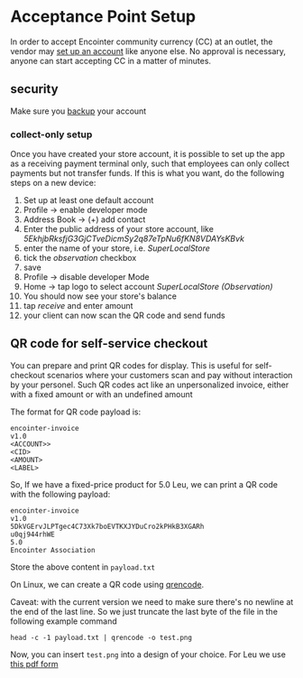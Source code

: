 # Acceptance Point Setup

In order to accept Encointer community currency (CC) at an outlet, the vendor may [set up an account](https://encointer.org/encointer-app/) like anyone else. 
No approval is necessary, anyone can start accepting CC in a matter of minutes.

## security

Make sure you [backup](https://encointer.org/wp-content/uploads/2022/05/ENCOINTER-BackupandRestoreAccount-230422-1443.pdf) your account

### collect-only setup
Once you have created your store account, it is possible to set up the app as a receiving payment terminal only, 
such that employees can only collect payments but not transfer funds. If this is what you want, do the following steps on a new device:

1. Set up at least one default account
2. Profile -> enable developer mode
3. Address Book -> (+) add contact
4. Enter the public address of your store account, like *5EkhjbRksfjG3GjCTveDicmSy2q87eTpNu6fKN8VDAYsKBvk*
5. enter the name of your store, i.e. *SuperLocalStore*
6. tick the *observation* checkbox
7. save
8. Profile -> disable developer Mode
7. Home -> tap logo to select account *SuperLocalStore (Observation)*
8. You should now see your store's balance
9. tap *receive* and enter amount
10. your client can now scan the QR code and send funds

## QR code for self-service checkout

You can prepare and print QR codes for display. This is useful for self-checkout scenarios where 
your customers scan and pay without interaction by your personel. Such QR codes act like an unpersonalized invoice, 
either with a fixed amount or with an undefined amount

The format for QR code payload is:

```
encointer-invoice
v1.0
<ACCOUNT>>
<CID>
<AMOUNT>
<LABEL>
```

So, If we have a fixed-price product for 5.0 Leu, we can print a QR code with the following payload:

```
encointer-invoice
v1.0
5DkVGErvJLPTgec4C73Xk7boEVTKXJYDuCro2kPHkB3XGARh
u0qj944rhWE
5.0
Encointer Association
```

Store the above content in `payload.txt`

On Linux, we can create a QR code using [qrencode](https://linux.die.net/man/1/qrencode). 

Caveat: with the current version we need to make sure there's no newline at the end of the last line. So we just truncate the last byte of the file in the following example command

```
head -c -1 payload.txt | qrencode -o test.png
```

Now, you can insert `test.png` into a design of your choice. For Leu we use [this pdf form](https://leu.zuerich/wp-content/uploads/2022/09/Leu_Steller.pdf)


